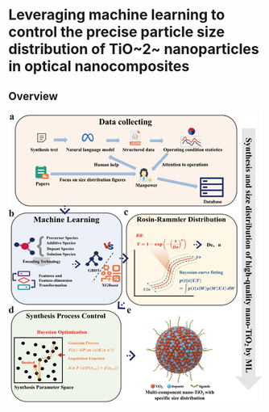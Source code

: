# Leveraging machine learning to control the precise particle size distribution of TiO~2~ nanoparticles in optical nanocomposites

## Overview

![图片描述](./figure1.png)
